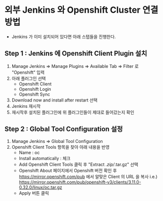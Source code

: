 # 외부 Jenkins 와 Openshift Cluster 연결 방법

- Jenkins 가 이미 설치되어 있다면 아래 스텝들을 진행한다.

## Step 1 : Jenkins 에 Openshift Client Plugin 설치
 
1. Manage Jenkins => Manage Plugins => Available Tab => Filter 로 "Openshift" 입력
2. 아래 플러그인 선택
     - Openshift Client
     - Openshift Login
     - Openshift Sync
3. Download now and install after restart 선택
4. Jenkins 재시작
5. 재시작후 설치된 플러그인에 위 플러그인들이 제대로 들어갔는지 확인

## Step 2 : Global Tool Configuration 설정

1. Manage Jenkins => Global Tool Configuration
2. Openshift Client Tools 항목을 찾아 아래 내용을 반영
     - Name : oc
     - Install automatically : 체크
     - Add Openshift Client Tools 클릭 후 "Extract *.zip/*.tar.gz" 선택
     - Openshift About 페이지에서 Openshift 버전 확인 후 https://mirror.openshift.com/pub 에서 알맞은 Client 의 URL 을 복사
       i.e.) https://mirror.openshift.com/pub/openshift-v3/clients/3.11.0-0.32.0/linux/oc.tar.gz
     - Apply 버튼 클릭  
